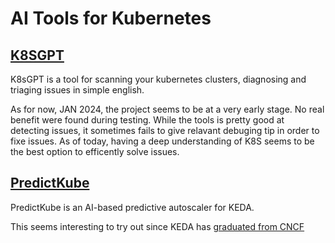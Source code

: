 # AI Tools for Kubernetes


## [K8SGPT](https://k8sgpt.ai/)
K8sGPT is a tool for scanning your kubernetes clusters, diagnosing and triaging issues in simple english.

As for now, JAN 2024, the project seems to be at a very early stage. No real benefit were found during testing. While the tools is pretty good at detecting issues, it sometimes fails to give relavant debuging tip in order to fixe issues. As of today, having a deep understanding of K8S seems to be the best option to efficently solve issues. 
## [PredictKube](https://keda.sh/docs/2.12/scalers/predictkube/)
PredictKube is an AI-based predictive autoscaler for KEDA.

This seems interesting to try out since KEDA has [graduated from CNCF](https://www.cncf.io/announcements/2023/08/22/cloud-native-computing-foundation-announces-graduation-of-kubernetes-autoscaler-keda/)
